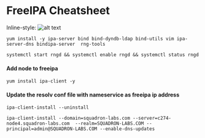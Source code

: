 # FreeIPA Cheatsheet 

Inline-style: 
![alt text](https://goo.gl/images/199vdQ "Logo Title Text 1")

`yum install -y ipa-server bind bind-dyndb-ldap bind-utils vim ipa-server-dns bindipa-server  rng-tools`

`systemctl start rngd && systemctl enable rngd && systemctl status rngd`

#### Add node to freeipa

`yum install ipa-client -y`

#### Update the resolv conf file with nameservice as freeipa ip address

`ipa-client-install --uninstall`

`ipa-client-install --domain=squadron-labs.com --server=c274-node4.squadron-labs.com  --realm=SQUADRON-LABS.COM --principal=admin@SQUADRON-LABS.COM --enable-dns-updates`
